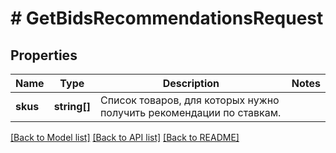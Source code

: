 # # GetBidsRecommendationsRequest

## Properties

Name | Type | Description | Notes
------------ | ------------- | ------------- | -------------
**skus** | **string[]** | Список товаров, для которых нужно получить рекомендации по ставкам. |

[[Back to Model list]](../../README.md#models) [[Back to API list]](../../README.md#endpoints) [[Back to README]](../../README.md)
